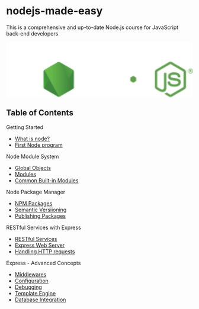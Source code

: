 # nodejs-made-easy

This is a comprehensive and up-to-date Node.js course for JavaScript back-end developers

<img src="./images/logo.svg" width="1600" style="display: block; margin: 0 auto">

## Table of Contents

Getting Started

- [What is node?](./1-getting-started/what-is-node.md)
- [First Node program](./1-getting-started/first-node-program.md)

Node Module System

- [Global Objects](./2-node-module-system/global-object.md)
- [Modules](./2-node-module-system/modules.md)
- [Common Built-in Modules](./2-node-module-system/common-modules.md)

Node Package Manager

- [NPM Packages](./3-node-package-manager/npm-packages.md)
- [Semantic Versiioning](./3-node-package-manager/semantic-versioning.md)
- [Publishing Packages](./3-node-package-manager/publish-package.md)

RESTful Services with Express

- [RESTful Services](./4-resftul-services-with-express/restful.md)
- [Express Web Server](./4-resftul-services-with-express/express.md)
- [Handling HTTP requests](./4-resftul-services-with-express/handling-requests.md)

Express - Advanced Concepts

- [Middlewares](./5-express-advances/middleware.md)
- [Configuration](./5-express-advances/configuration.md)
- [Debugging](./5-express-advances/debugging.md)
- [Template Engine](./5-express-advances/template-engines.md)
- [Database Integration](./5-express-advances/database-integration.md)
